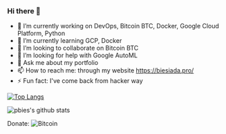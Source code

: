 ### Hi there 👋

- 🔭 I’m currently working on DevOps, Bitcoin BTC, Docker, Google Cloud Platform, Python
- 🌱 I’m currently learning GCP, Docker
- 👯 I’m looking to collaborate on Bitcoin BTC
- 🤔 I’m looking for help with Google AutoML
- 💬 Ask me about my portfolio
- 📫 How to reach me: through my website https://biesiada.pro/
- ⚡ Fun fact: I've come back from hacker way

[![Top Langs](https://github-readme-stats.vercel.app/api/top-langs/?username=pbies&layout=compact)](https://github.com/pbies/github-readme-stats)

![pbies's github stats](https://github-readme-stats.vercel.app/api?username=pbies&show_icons=true&count_private=true)

Donate: ![Bitcoin](bitcoin:1pbies8bSRMjPvjLot33yVSihepK55kLh)

